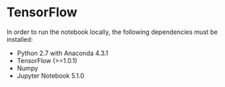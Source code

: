 # TensorFlow

In order to run the notebook locally, the following dependencies must be installed:
<ul>
<li>Python 2.7 with Anaconda 4.3.1</li>
<li>TensorFlow (>=1.0.1)</li>
<li>Numpy</li>
<li>Jupyter Notebook 5.1.0</li>
</ul>

